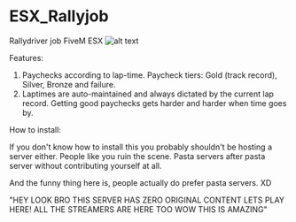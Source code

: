 # ESX_Rallyjob
Rallydriver job FiveM ESX
![alt text](https://i.imgur.com/lwX5iOw.jpg)

Features:  
1. Paychecks according to lap-time. Paycheck tiers: Gold (track record), Silver, Bronze and failure.
2. Laptimes are auto-maintained and always dictated by the current lap record.  Getting good paychecks gets harder and harder when time goes by.

How to install:

If you don't know how to install this you probably shouldn't be hosting a server either.
People like you ruin the scene. Pasta servers after pasta server without contributing yourself at all.

And the funny thing here is, people actually do prefer pasta servers. XD

"HEY LOOK BRO THIS SERVER HAS ZERO ORIGINAL CONTENT LETS PLAY HERE! ALL THE STREAMERS ARE HERE TOO WOW THIS IS AMAZING"
